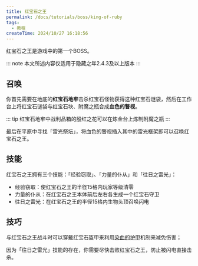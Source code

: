 ```yaml
---
title: 红宝石之王
permalink: /docs/tutorials/boss/king-of-ruby
tags:
  - 教程
createTime: 2024/10/27 16:18:56
---
```

红宝石之王是游戏中的第一个BOSS。

::: note
本文所述内容仅适用于隐藏之年2.4.3及以上版本
:::

## 召唤
你首先需要在地底的**红宝石地牢**击杀红宝石怪物获得这种红宝石谜袋，然后在工作台上将红宝石谜袋与红宝石块、附魔之瓶合成**血色的瞥视**。

::: tip
红宝石地牢中战利品箱的殷红之花可以在炼金台上炼制附魔之瓶
:::

最后在平原中寻找「雷光祭坛」，将血色的瞥视插入其中的雷光框架即可以召唤红宝石之王。

## 技能
红宝石之王拥有三个技能：「经验窃取」、「力量的仆从」和「往日之雷光」：

- 经验窃取：使红宝石之王的半径15格内玩家等级清零
- 力量的仆从：在红宝石之王本体前后左右各生成一个红宝石守卫
- 往日之雷光：在红宝石之王的半径15格内生物头顶召唤闪电

## 技巧
与红宝石之王战斗时可以穿戴红宝石盔甲来利用[染血的护甲](/docs/tutorials/gameplay/blood-armor)机制来减免伤害；

因为「往日之雷光」技能的存在，你需要尽快击败红宝石之王，防止被闪电直接击杀。